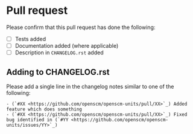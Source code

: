 # Pull request

Please confirm that this pull request has done the following:

- [ ] Tests added
- [ ] Documentation added (where applicable)
- [ ] Description in ``CHANGELOG.rst`` added

## Adding to CHANGELOG.rst

Please add a single line in the changelog notes similar to one of the following:

```
- (`#XX <https://github.com/openscm/openscm-units/pull/XX>`_) Added feature which does something
- (`#XX <https://github.com/openscm/openscm-units/pull/XX>`_) Fixed bug identified in (`#YY <https://github.com/openscm/openscm-units/issues/YY>`_)
```
